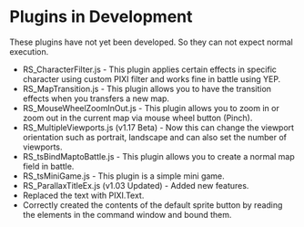 # Plugins in Development #
These plugins have not yet been developed. So they can not expect normal execution.

- RS_CharacterFilter.js - This plugin applies certain effects in specific character using custom PIXI filter and works fine in battle using YEP.
- RS_MapTransition.js - This plugin allows you to have the transition effects when you transfers a new map.
- RS_MouseWheelZoomInOut.js - This plugin allows you to zoom in or zoom out in the current map via mouse wheel button (Pinch).
- RS_MultipleViewports.js (v1.17 Beta) - Now this can change the viewport orientation such as portrait, landscape and can also set the number of viewports.
- RS_tsBindMaptoBattle.js - This plugin allows you to create a normal map field in battle.
- RS_tsMiniGame.js - This plugin is a simple mini game.
- RS_ParallaxTitleEx.js (v1.03 Updated) - Added new features.
 - Replaced the text with PIXI.Text.
 - Correctly created the contents of the default sprite button by reading the elements in the command window and bound them.
